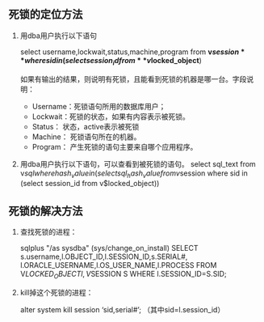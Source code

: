 ## 死锁的定位方法

1. 用dba用户执行以下语句

   select username,lockwait,status,machine,program from **v$session** where sid in (select session_id from **v$locked_object**)

   如果有输出的结果，则说明有死锁，且能看到死锁的机器是哪一台。字段说明：

   * Username：死锁语句所用的数据库用户；
   * Lockwait：死锁的状态，如果有内容表示被死锁。
   * Status： 状态，active表示被死锁
   * Machine： 死锁语句所在的机器。
   * Program： 产生死锁的语句主要来自哪个应用程序。

2. 用dba用户执行以下语句，可以查看到被死锁的语句。
   select sql_text from v$sql where hash_value in 
   (select sql_hash_value from v$session where sid in
   (select session_id from v$locked_object))

## 死锁的解决方法

1. 查找死锁的进程：

   sqlplus "/as sysdba" (sys/change_on_install)
   SELECT s.username,l.OBJECT_ID,l.SESSION_ID,s.SERIAL#,
   l.ORACLE_USERNAME,l.OS_USER_NAME,l.PROCESS 
   FROM V$LOCKED_OBJECT l,V$SESSION S WHERE l.SESSION_ID=S.SID;

2. kill掉这个死锁的进程：

   alter system kill session ‘sid,serial#’; （其中sid=l.session_id）